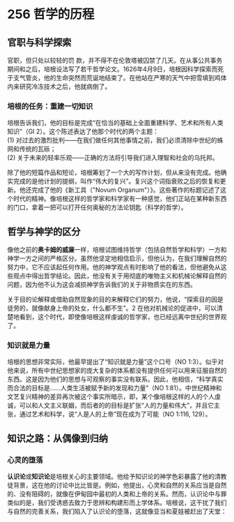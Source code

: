 # 256 哲学的历程

## 官职与科学探索

官职，但只处以较轻的罚 款，并不得不在伦敦塔被囚禁了几天。在从事公共事务期间和之后，培根设法写了若干哲学论文。1626年4月9日，培根因科学探索而死于支气管炎，他的生命突然而荒诞地结束了。在他站在严寒的天气中把雪填到鸡体内来研究冷冻技术之后，他就病倒了。

### 培根的任务：重建一切知识

培根告诉我们，他的目标是完成“在恰当的基础上全面重建科学、艺术和所有人类知识”（GI 2）。这个陈述表达了他那个时代的两个主题：  
(1) 对过去的激烈批判——在我们做任何其他事情之前，我们必须清除中世纪的蛛网和传统的瓦砾；  
(2) 关于未来的轻率乐观——正确的方法将引导我们进入理智和社会的乌托邦。

除了他的短篇作品和短论，培根筹划了一个大的写作计划，但从来没有完成。他确实完成的是他计划的提纲，叫作“伟大的复兴”。复兴这个词指衰败之后的恢复和更新。他还完成了他的《新工具（"Novum Organum"）》。这些著作的标题记述了这个时代的精神。像培根这样的哲学家和科学家有一种感觉，他们正站在某种新东西的门口，拿着一把可以打开任何奥秘的方法论钥匙（科学的哲学）。

## 哲学与神学的区分

像他之前的**奥卡姆的威廉**一样，培根试图维持哲学（包括自然哲学和科学）一方和神学一方之间的严格区分。虽然他坚定地相信启示，但他认为，在我们理解自然的努力中，它不应该起任何作用。他的神学观点有时影响了他的看法，但他避免从这些观点中得出哲学结论。因此，他没有关于用彻底的唯物主义和机械论解释自然的问题，因为他不认为这会减损神学告诉我们的关于非物质实在的东西。

关于目的论解释或借助自然现象的目的来解释它们的努力，他说，“探索目的因是徒劳的，就像献身上帝的处女，什么都不生”。2 在他对机械论的促进中，可以清楚地看到，这个时代，即使像培根这样虔诚的哲学家，也已经远离中世纪的世界观了。

### 知识就是力量

培根的思想非常实际，他最早提出了“知识就是力量”这个口号（NO 1:3）。似乎对他来说，所有中世纪思想家的庞大复杂的体系都没有提供任何可以用来征服自然的东西。这是因为他们的思想与可观察的事实没有联系。因此，他相信，“科学真实而合法的目标是……人类生活被赋予新的发现和力量”（NO 1:81）。中世纪精神和文艺复兴精神的差异再次被这个事实所暗示，即，某个像培根这样的人的个人虔诚，可以和人文主义联姻，而后者的的目标是扩张“人的力量和伟大”，并且它主张，通过艺术和科学，说“人是人的上帝”现在成为了可能（NO 1:116, 129）。

## 知识之路：从偶像到归纳

### 心灵的堕落

**认识论**或**知识论**是培根关心的主要领域。他给予知识论的神学色彩暴露了他的清教徒背景，这在他的讨论中比比皆是。例如，他提出，心灵和自然的关系应当是自然的、没有阻碍的，就像在伊甸园中最初的人类和上帝的关系。然而，认识论中与罪类似的是，我们受诱惑去致力于思辨和构建形而上学体系。培根说，这干扰了我们与自然的完善关系，我们陷入了认识论的堕落，这就像亚当和夏娃被赶出了天堂：